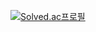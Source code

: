 <!--
# SHIN GWAN GYU

[Hits](https://hits.seeyoufarm.com/api/count/incr/badge.svg?url=https%3A%2F%2Fgithub.com%2FSoundbar91&count_bg=%236EFF00&title_bg=%23555555&icon=&icon_color=%23E7E7E7&title=hits&edge_flat=false)](https://hits.seeyoufarm.com)

![java](https://img.shields.io/badge/java-007396.svg?&style=for-the-badge&logo=java&logoColor=white) ![Spring](https://img.shields.io/badge/spring-6DB33F.svg?&style=for-the-badge&logo=spring&logoColor=white) ![springboot](https://img.shields.io/badge/spring%20boot-6DB33F.svg?&style=for-the-badge&logo=springboot&logoColor=white) 

![intellijidea](https://img.shields.io/badge/intellij%20idea-000000.svg?&style=for-the-badge&logo=intellijidea&logoColor=white)

[![GwanGyu's GitHub stats](https://github-readme-stats.vercel.app/api?username=Soundbar91&show_icons=true&theme=dark)](https://github.com/Soundbar91/github-readme-stats)--> 
[![Solved.ac프로필](http://mazassumnida.wtf/api/v2/generate_badge?boj=white0424)](https://solved.ac/white0424)
